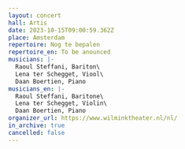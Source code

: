```yaml
---
layout: concert
hall: Artis
date: 2023-10-15T09:00:59.362Z
place: Amsterdam
repertoire: Nog te bepalen
repertoire_en: To be anounced
musicians: |-
  Raoul Steffani, Bariton\
  Lena ter Schegget, Viool\
  Daan Boertien, Piano
musicians_en: |-
  Raoul Steffani, Baritone\
  Lena ter Schegget, Violin\
  Daan Boertien, Piano
organizer_url: https://www.wilminktheater.nl/nl/
in_archive: true
cancelled: false
---
```

